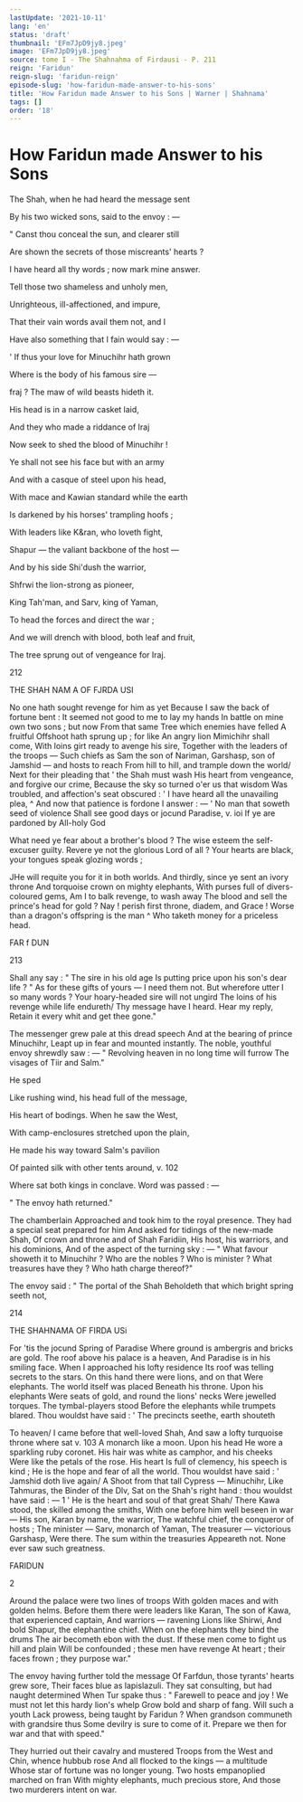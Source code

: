 ```yaml
---
lastUpdate: '2021-10-11'
lang: 'en'
status: 'draft'
thumbnail: 'EFm7JpD9jy8.jpeg'
image: 'EFm7JpD9jy8.jpeg'
source: tome I - The Shahnahma of Firdausi - P. 211
reign: 'Faridun'
reign-slug: 'faridun-reign'
episode-slug: 'how-faridun-made-answer-to-his-sons'
title: 'How Faridun made Answer to his Sons | Warner | Shahnama'
tags: []
order: '18'
---
```


<!-- LTeX: language=en -->

# How Faridun made Answer to his Sons

The Shah, when he had heard the message sent

By his two wicked sons, said to the envoy : —

" Canst thou conceal the sun, and clearer still

Are shown the secrets of those miscreants' hearts ?

I have heard all thy words ; now mark mine answer.

Tell those two shameless and unholy men,

Unrighteous, ill-affectioned, and impure,

That their vain words avail them not, and I

Have also something that I fain would say : —

' If thus your love for Minuchihr hath grown

Where is the body of his famous sire —

fraj ? The maw of wild beasts hideth it.

His head is in a narrow casket laid,

And they who made a riddance of Iraj

Now seek to shed the blood of Minuchihr !

Ye shall not see his face but with an army

And with a casque of steel upon his head,

With mace and Kawian standard while the earth

Is darkened by his horses' trampling hoofs ;

With leaders like K&amp;ran, who loveth fight,

Shapur — the valiant backbone of the host —

And by his side Shi'dush the warrior,

Shfrwi the lion-strong as pioneer,

King Tah'man, and Sarv, king of Yaman,

To head the forces and direct the war ;

And we will drench with blood, both leaf and fruit,

The tree sprung out of vengeance for Iraj.

212

THE SHAH NAM A OF FJRDA USI

No one hath sought revenge for him as yet
Because I saw the back of fortune bent :
It seemed not good to me to lay my hands
In battle on mine own two sons ; but now
From that same Tree which enemies have felled
A fruitful Offshoot hath sprung up ; for like
An angry lion Mimichihr shall come,
With loins girt ready to avenge his sire,
Together with the leaders of the troops —
Such chiefs as Sam the son of Nariman,
Garshasp, son of Jamshid — and hosts to reach
From hill to hill, and trample down the world/
Next for their pleading that ' the Shah must wash
His heart from vengeance, and forgive our crime,
Because the sky so turned o'er us that wisdom
Was troubled, and affection's seat obscured : '
I have heard all the unavailing plea,
^ And now that patience is fordone I answer : —
' No man that soweth seed of violence
Shall see good days or jocund Paradise,
v. ioi If ye are pardoned by All-holy God

What need ye fear about a brother's blood ?
The wise esteem the self-excuser guilty.
Revere ye not the glorious Lord of all ?
Your hearts are black, your tongues speak glozing
words ;

JHe will requite you for it in both worlds.
And thirdly, since ye sent an ivory throne
And torquoise crown on mighty elephants,
With purses full of divers-coloured gems,
Am I to balk revenge, to wash away
The blood and sell the prince's head for gold ?
Nay ! perish first throne, diadem, and Grace !
Worse than a dragon's offspring is the man
^ Who taketh money for a priceless head.

FAR f DUN

213

Shall any say : " The sire in his old age
Is putting price upon his son's dear life ? "
As for these gifts of yours — I need them not.
But wherefore utter I so many words ?
Your hoary-headed sire will not ungird
The loins of his revenge while life endureth/
Thy message have I heard. Hear my reply,
Retain it every whit and get thee gone."

The messenger grew pale at this dread speech
And at the bearing of prince Minuchihr,
Leapt up in fear and mounted instantly.
The noble, youthful envoy shrewdly saw : —
" Revolving heaven in no long time will furrow
The visages of Tiir and Salm."

He sped

Like rushing wind, his head full of the message,

His heart of bodings. When he saw the West,

With camp-enclosures stretched upon the plain,

He made his way toward Salm's pavilion

Of painted silk with other tents around, v. 102

Where sat both kings in conclave. Word was passed : —

" The envoy hath returned."

The chamberlain
Approached and took him to the royal presence.
They had a special seat prepared for him
And asked for tidings of the new-made Shah,
Of crown and throne and of Shah Faridiin,
His host, his warriors, and his dominions,
And of the aspect of the turning sky : —
" What favour showeth it to Minuchihr ?
Who are the nobles ? Who is minister ?
What treasures have they ? Who hath charge
thereof?"

The envoy said : " The portal of the Shah
Beholdeth that which bright spring seeth not,

214

THE SHAHNAMA OF FIRDA USi

For 'tis the jocund Spring of Paradise
Where ground is ambergris and bricks are gold.
The roof above his palace is a heaven,
And Paradise is in his smiling face.
When I approached his lofty residence
Its roof was telling secrets to the stars.
On this hand there were lions, and on that
Were elephants. The world itself was placed
Beneath his throne. Upon his elephants
Were seats of gold, and round the lions' necks
Were jewelled torques. The tymbal-players stood
Before the elephants while trumpets blared.
Thou wouldst have said : ' The precincts seethe, earth
shouteth

To heaven/ I came before that well-loved Shah,
And saw a lofty turquoise throne where sat
v. 103 A monarch like a moon. Upon his head
He wore a sparkling ruby coronet.
His hair was white as camphor, and his cheeks
Were like the petals of the rose. His heart
Is full of clemency, his speech is kind ;
He is the hope and fear of all the world.
Thou wouldst have said : ' Jamshid doth live again/
A Shoot from that tall Cypress — Minuchihr,
Like Tahmuras, the Binder of the Dlv,
Sat on the Shah's right hand : thou wouldst have said : —
1 ' He is the heart and soul of that great Shah/
There Kawa stood, the skilled among the smiths,
With one before him well beseen in war —
His son, Karan by name, the warrior,
The watchful chief, the conqueror of hosts ;
The minister — Sarv, monarch of Yaman,
The treasurer — victorious Garshasp,
Were there. The sum within the treasuries
Appeareth not. None ever saw such greatness.

FARIDUN

2

Around the palace were two lines of troops
With golden maces and with golden helms.
Before them there were leaders like Karan,
The son of Kawa, that experienced captain,
And warriors — ravening Lions like Shirwi,
And bold Shapur, the elephantine chief.
When on the elephants they bind the drums
The air becometh ebon with the dust.
If these men come to fight us hill and plain
Will be confounded ; these men have revenge
At heart ; their faces frown ; they purpose war."

The envoy having further told the message
Of Farfdun, those tyrants' hearts grew sore,
Their faces blue as lapislazuli.
They sat consulting, but had naught determined
When Tur spake thus : " Farewell to peace and joy !
We must not let this hardy lion's whelp
Grow bold and sharp of fang. Will such a youth
Lack prowess, being taught by Faridun ?
When grandson communeth with grandsire thus
Some devilry is sure to come of it.
Prepare we then for war and that with speed."

They hurried out their cavalry and mustered
Troops from the West and Chin, whence hubbub rose
And all flocked to the kings — a multitude
Whose star of fortune was no longer young.
Two hosts empanoplied marched on fran
With mighty elephants, much precious store,
And those two murderers intent on war.
